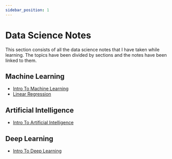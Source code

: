 ```yaml
---
sidebar_position: 1
---
```


# Data Science Notes

This section consists of all the data science notes that I have taken while learning. The topics have been divided by sections and the notes have been linked to them. 

## Machine Learning

* [Intro To Machine Learning](Machine%20Learning/Intro%20To%20Machine%20Learning.md)
* [Linear Regression](Machine%20Learning/Linear%20Regression.md)

## Artificial Intelligence

* [Intro To Artificial Intelligence](Artificial%20Intelligence/Intro%20To%20Artificial%20Intelligence.md)

## Deep Learning

* [Intro To Deep Learning](Deep%20Learning/Intro%20To%20Deep%20Learning.md)

